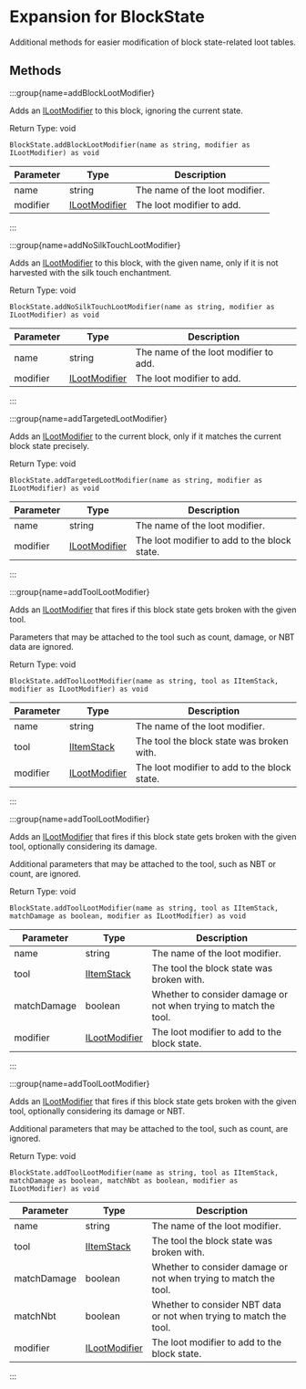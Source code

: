 # Expansion for BlockState

Additional methods for easier modification of block state-related loot tables.

## Methods

:::group{name=addBlockLootModifier}

Adds an [ILootModifier](/vanilla/api/loot/modifier/ILootModifier) to this block, ignoring the current state.

Return Type: void

```zenscript
BlockState.addBlockLootModifier(name as string, modifier as ILootModifier) as void
```

| Parameter | Type | Description |
|-----------|------|-------------|
| name | string | The name of the loot modifier. |
| modifier | [ILootModifier](/vanilla/api/loot/modifier/ILootModifier) | The loot modifier to add. |


:::

:::group{name=addNoSilkTouchLootModifier}

Adds an [ILootModifier](/vanilla/api/loot/modifier/ILootModifier) to this block, with the given name, only if it is not harvested with the silk touch enchantment.

Return Type: void

```zenscript
BlockState.addNoSilkTouchLootModifier(name as string, modifier as ILootModifier) as void
```

| Parameter | Type | Description |
|-----------|------|-------------|
| name | string | The name of the loot modifier to add. |
| modifier | [ILootModifier](/vanilla/api/loot/modifier/ILootModifier) | The loot modifier to add. |


:::

:::group{name=addTargetedLootModifier}

Adds an [ILootModifier](/vanilla/api/loot/modifier/ILootModifier) to the current block, only if it matches the current block state precisely.

Return Type: void

```zenscript
BlockState.addTargetedLootModifier(name as string, modifier as ILootModifier) as void
```

| Parameter | Type | Description |
|-----------|------|-------------|
| name | string | The name of the loot modifier. |
| modifier | [ILootModifier](/vanilla/api/loot/modifier/ILootModifier) | The loot modifier to add to the block state. |


:::

:::group{name=addToolLootModifier}

Adds an [ILootModifier](/vanilla/api/loot/modifier/ILootModifier) that fires if this block state gets broken with the given tool.

 Parameters that may be attached to the tool such as count, damage, or NBT data are ignored.

Return Type: void

```zenscript
BlockState.addToolLootModifier(name as string, tool as IItemStack, modifier as ILootModifier) as void
```

| Parameter | Type | Description |
|-----------|------|-------------|
| name | string | The name of the loot modifier. |
| tool | [IItemStack](/vanilla/api/item/IItemStack) | The tool the block state was broken with. |
| modifier | [ILootModifier](/vanilla/api/loot/modifier/ILootModifier) | The loot modifier to add to the block state. |


:::

:::group{name=addToolLootModifier}

Adds an [ILootModifier](/vanilla/api/loot/modifier/ILootModifier) that fires if this block state gets broken with the given tool, optionally
 considering its damage.

 Additional parameters that may be attached to the tool, such as NBT or count, are ignored.

Return Type: void

```zenscript
BlockState.addToolLootModifier(name as string, tool as IItemStack, matchDamage as boolean, modifier as ILootModifier) as void
```

| Parameter | Type | Description |
|-----------|------|-------------|
| name | string | The name of the loot modifier. |
| tool | [IItemStack](/vanilla/api/item/IItemStack) | The tool the block state was broken with. |
| matchDamage | boolean | Whether to consider damage or not when trying to match the tool. |
| modifier | [ILootModifier](/vanilla/api/loot/modifier/ILootModifier) | The loot modifier to add to the block state. |


:::

:::group{name=addToolLootModifier}

Adds an [ILootModifier](/vanilla/api/loot/modifier/ILootModifier) that fires if this block state gets broken with the given tool, optionally
 considering its damage or NBT.

 Additional parameters that may be attached to the tool, such as count, are ignored.

Return Type: void

```zenscript
BlockState.addToolLootModifier(name as string, tool as IItemStack, matchDamage as boolean, matchNbt as boolean, modifier as ILootModifier) as void
```

| Parameter | Type | Description |
|-----------|------|-------------|
| name | string | The name of the loot modifier. |
| tool | [IItemStack](/vanilla/api/item/IItemStack) | The tool the block state was broken with. |
| matchDamage | boolean | Whether to consider damage or not when trying to match the tool. |
| matchNbt | boolean | Whether to consider NBT data or not when trying to match the tool. |
| modifier | [ILootModifier](/vanilla/api/loot/modifier/ILootModifier) | The loot modifier to add to the block state. |


:::


